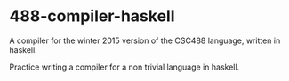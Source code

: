 # 488-compiler-haskell
A compiler for the winter 2015 version of the CSC488 language, written in haskell.

Practice writing a compiler for a non trivial language in haskell.
